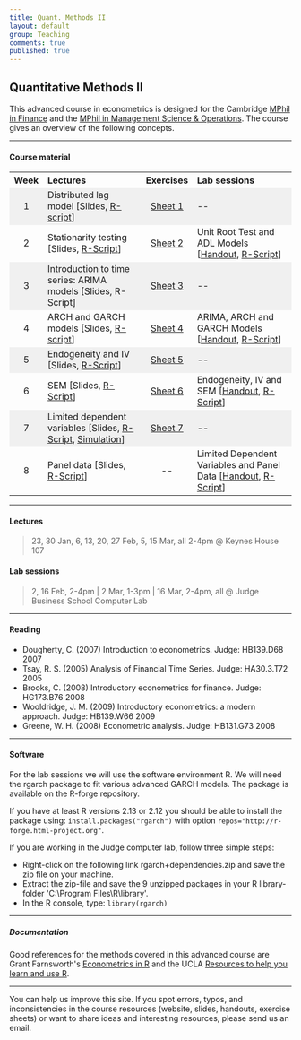```yaml
---
title: Quant. Methods II
layout: default
group: Teaching
comments: true
published: true
---
```





## Quantitative Methods II

This advanced course in econometrics is designed for the Cambridge [MPhil in Finance](http://www.jbs.cam.ac.uk/programmes/research-programmes/research-masters/mphil-finance/) and the [MPhil in Management Science & Operations](https://www.jbs.cam.ac.uk/programmes/research-programmes/research-masters/mres/). The course gives an overview of the following concepts. 

***

#### Course material

<TABLE WIDTH="100%"> 
<TR>
<TH align="center" WIDTH="10%"> Week </TH>
<TH align="left" WIDTH="40%">Lectures  </TH>
<TH align="center" WIDTH="10%">Exercises </TH>
<TH align="left" WIDTH="40%">Lab sessions </TH>
</TR>
<TR bgcolor="#f0f0f0">
<TD align="center">1</TD>
<TD >Distributed lag model [Slides, <a href="docs/Lec1.html">R-script</a>]</TD>
<TD align="center"><a href="docs/Quiz1Qs.pdf">Sheet 1</a></TD>
<TD >--</TD>
</TR>
<TR >
<TD align="center">2</TD>
<TD >Stationarity testing [Slides, <a href="docs/Lec2.html">R-Script</a>]</TD>
<TD align="center"><a href="docs/Quiz2Qs.pdf">Sheet 2</a></TD>
<TD >Unit Root Test and ADL Models [<a href="docs/MPhilLabSessionLent1.pdf">Handout</a>, <a href="docs/LabSessionLent1.html">R-Script</a>]</TD>
</TR>
<TR bgcolor="#f0f0f0">
<TD align="center">3</TD>
<TD >Introduction to time series: ARIMA models [Slides, R-Script]</TD>
<TD align="center"><a href="docs/Quiz3Qs.pdf">Sheet 3</a></TD>
<TD >--</TD>
</TR>
<TR >
<TD align="center">4</TD>
<TD >ARCH and GARCH models [Slides, <a href="docs/Lec4.html">R-script</a>]</TD>
<TD align="center"><a href="docs/Quiz4Qs.pdf">Sheet 4</a></TD>
<TD >ARIMA, ARCH and GARCH Models [<a href="docs/MPhilLabSessionLent2.pdf">Handout</a>, <a href="docs/LabSessionLent2.html">R-Script</a>]</TD>
</TR>
<TR bgcolor="#f0f0f0">
<TD align="center">5</TD>
<TD >Endogeneity and IV [Slides, <a href="docs/Lec5.html">R-Script</a>]</TD>
<TD align="center"><a href="docs/Quiz5Qs.pdf">Sheet 5</a></TD>
<TD >--</TD>
</TR>
<TR >
<TD align="center">6</TD>
<TD >SEM [Slides, <a href="docs/Lec6.html">R-Script</a>]</TD>
<TD align="center"><a href="docs/Quiz6Qs.pdf">Sheet 6</a></TD>
<TD >Endogeneity, IV and SEM [<a href="docs/MPhilLabSessionLent3.pdf">Handout</a>, <a href="docs/LabSessionLent3.html">R-Script</a>]</TD>
</TR>
<TR bgcolor="#f0f0f0">
<TD align="center">7</TD>
<TD >Limited dependent variables [Slides, <a href="docs/Lec7_logit.html">R-Script</a>, <a href="docs/Lec7_tobitSimulation.html">Simulation</a>]</TD>
<TD align="center"><a href="docs/Quiz7Qs.pdf">Sheet 7</a></TD>
<TD >--</TD>
</TR>
<TR >
<TD align="center">8</TD>
<TD >Panel data [Slides, <a href="docs/Lec8.html">R-Script</a>]</TD>
<TD align="center">--</TD>
<TD >Limited Dependent Variables and Panel Data [<a href="docs/MPhilLabSessionLent4.pdf">Handout</a>, <a href="docs/LabSessionLent4.html">R-Script</a>]</TD>
</TR>
</TABLE>

***

#### Lectures

> 23, 30 Jan, 6, 13, 20, 27 Feb, 5, 15 Mar, all 2-4pm @ Keynes House 107

#### Lab sessions

> 2, 16 Feb, 2-4pm | 2 Mar, 1-3pm | 16 Mar, 2-4pm, all @ Judge Business School Computer Lab

***

####  Reading
- Dougherty, C. (2007) Introduction to econometrics. Judge: HB139.D68 2007
- Tsay, R. S. (2005) Analysis of Financial Time Series. Judge: HA30.3.T72 2005
- Brooks, C. (2008) Introductory econometrics for finance. Judge: HG173.B76 2008
- Wooldridge, J. M. (2009) Introductory econometrics: a modern approach. Judge: HB139.W66 2009
- Greene, W. H. (2008) Econometric analysis. Judge: HB131.G73 2008

***

#### Software

For the lab sessions we will use the software environment R. We will need the rgarch package to fit various advanced GARCH models. The package is available on the R-forge repository.

If you have at least R versions 2.13 or 2.12 you should be able to install the package using: `install.packages("rgarch")` with option `repos="http://r-forge.html-project.org"`.

If you are working in the Judge computer lab, follow three simple steps:

- Right-click on the following link rgarch+dependencies.zip and save the zip file on your machine.
- Extract the zip-file and save the 9 unzipped packages in your R library-folder 'C:\Program Files\R\library'.
- In the R console, type: `library(rgarch)`

***

##### Documentation

Good references for the methods covered in this advanced course are Grant Farnsworth's [Econometrics in R](http://cran.html-project.org/doc/contrib/Farnsworth-EconometricsInR.pdf) and the UCLA [Resources to help you learn and use R](http://www.ats.ucla.edu/stat/R/). 

***

You can help us improve this site. If you spot errors, typos, and inconsistencies in the course resources (website, slides, handouts, exercise sheets) or want to share ideas and interesting resources, please send us an email.
